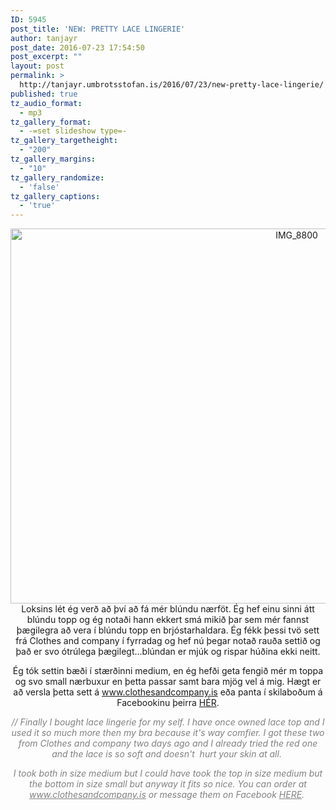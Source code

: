 ```yaml
---
ID: 5945
post_title: 'NEW: PRETTY LACE LINGERIE'
author: tanjayr
post_date: 2016-07-23 17:54:50
post_excerpt: ""
layout: post
permalink: >
  http://tanjayr.umbrotsstofan.is/2016/07/23/new-pretty-lace-lingerie/
published: true
tz_audio_format:
  - mp3
tz_gallery_format:
  - -=set slideshow type=-
tz_gallery_targetheight:
  - "200"
tz_gallery_margins:
  - "10"
tz_gallery_randomize:
  - 'false'
tz_gallery_captions:
  - 'true'
---
```

<p style="text-align: center;"><img class="aligncenter size-large wp-image-5946" src="http://www.tanjayr.com/wp-content/uploads/2016/07/IMG_8800-1024x683.jpg" alt="IMG_8800" width="900" height="600" />Loksins lét ég verð að því að fá mér blúndu nærföt. Ég hef einu sinni átt blúndu topp og ég notaði hann ekkert smá mikið þar sem mér fannst þægilegra að vera í blúndu topp en brjóstarhaldara. Ég fékk þessi tvö sett frá Clothes and company í fyrradag og hef nú þegar notað rauða settið og það er svo ótrúlega þægilegt...blúndan er mjúk og rispar húðina ekki neitt.</p>
<p style="text-align: center;">Ég tók settin bæði í stærðinni medium, en ég hefði geta fengið mér m toppa og svo small nærbuxur en þetta passar samt bara mjög vel á mig. Hægt er að versla þetta sett á <a href="http://clothesandcompany.is" target="_blank">www.clothesandcompany.is</a> eða panta í skilaboðum á Facebookinu þeirra <a href="https://www.facebook.com/clothesncompany/?fref=ts" target="_blank">HÉR</a>.</p>
<p style="text-align: center;"><em><span style="color: #808080;">// Finally I bought lace lingerie for my self. I have once owned lace top and I used it so much more then my bra because it's way comfier. I got these two from Clothes and company two days ago and I already tried the red one and the lace is so soft and doesn't  hurt your skin at all. </span></em></p>
<p style="text-align: center;"><em><span style="color: #808080;">I took both in size medium but I could have took the top in size medium but the bottom in size small but anyway it fits so nice. You can order at <a style="color: #808080;" href="http://www.clothesandcompany.is" target="_blank">www.clothesandcompany.is</a> or message them on Facebook <a style="color: #808080;" href="https://www.facebook.com/clothesncompany/?fref=ts" target="_blank">HERE</a>. </span></em></p>